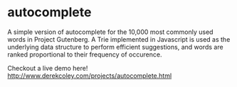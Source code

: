# autocomplete

A simple version of autocomplete for the 10,000 most commonly used words in Project Gutenberg. A Trie implemented in Javascript is used as the underlying data structure to perform efficient suggestions, and words are ranked proportional to their frequency of occurence.

Checkout a live demo here! http://www.derekcoley.com/projects/autocomplete.html
